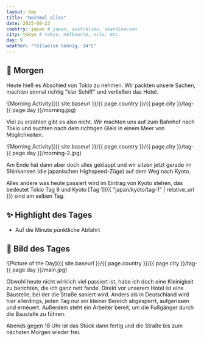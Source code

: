 ```yaml
---
layout: day
title: "Nochmal alles"
date: 2025-08-23
country: japan # japan, australien, skandinavien
city: tokyo # tokyo, melbourne, oslo, etc.
day: 9
weather: "Teilweise Sonnig, 34°C"
---
```


## 🌅 Morgen

Heute hieß es Abschied von Tokio zu nehmen.
Wir packten unsere Sachen, machten einmal richtig "klar Schiff" und verließen das Hotel.

![Morning Activity]({{ site.baseurl }}/{{ page.country }}/{{ page.city }}/tag-{{ page.day }}/morning.jpg)

Viel zu erzählen gibt es also nicht.
Wir machten uns auf zum Bahnhof nach Tokio und suchten nach dem richtigen Gleis in einem Meer von Möglichkeiten.

![Morning Activity]({{ site.baseurl }}/{{ page.country }}/{{ page.city }}/tag-{{ page.day }}/morning-2.jpg)

Am Ende hat dann aber doch alles geklappt und wir sitzen jetzt gerade im Shinkansen (die japanischen Highspeed-Züge) auf dem Weg nach Kyoto.

Alles andere was heute passiert wird im Eintrag von Kyoto stehen, das bedeutet Tokio Tag 9 und Kyoto [Tag 1]({{ "japan/kyoto/tag-1" | relative_url }}) sind am selben Tag.

## ✨ Highlight des Tages

- Auf die Minute pünktliche Abfahrt

## 📸 Bild des Tages

![Picture of the Day]({{ site.baseurl }}/{{ page.country }}/{{ page.city }}/tag-{{ page.day }}/main.jpg)

Obwohl heute nicht wirklich viel passiert ist, habe ich doch eine Kleinigkeit zu berichten, die ich ganz nett fande.
Direkt vor unserem Hotel ist eine Baustelle, bei der die Straße saniert wird.
Anders als in Deutschland wird hier allerdings, jeden Tag nur ein kleiner Bereich abgesperrt, aufgerissen und erneuert.
Außerdem steht ein Arbeiter bereit, um die Fußgänger durch die Baustelle zu führen.

Abends gegen 18 Uhr ist das Stück dann fertig und die Straße bis zum nächsten Morgen wieder frei.